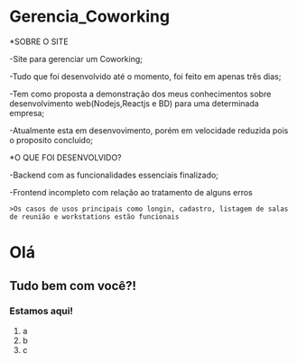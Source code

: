 # Gerencia_Coworking

*SOBRE O SITE

-Site para gerenciar um Coworking;

-Tudo que foi desenvolvido até o momento, foi feito em apenas três dias;

-Tem como proposta a demonstração dos meus conhecimentos sobre desenvolvimento web(Nodejs,Reactjs e BD) para uma determinada empresa;

-Atualmente esta em desenvovimento, porém em velocidade reduzida pois o proposito concluido;

*O QUE FOI DESENVOLVIDO?

-Backend com as funcionalidades essenciais finalizado;

-Frontend incompleto com relação ao tratamento de alguns erros
	
	>Os casos de usos principais como longin, cadastro, listagem de salas de reunião e workstations estão funcionais

<h1>Olá</h1>
<h2>Tudo bem com você?!</h2>
<h3>Estamos aqui!</h3>
 
<ol>
<li>a</li>
<li>b</li>
<li>c</li>
</ol>
